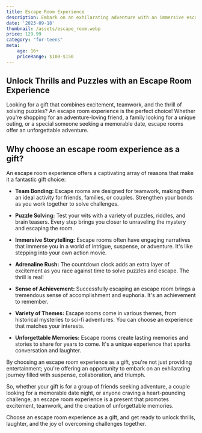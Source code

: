 ```yaml
---
title: Escape Room Experience
description: Embark on an exhilarating adventure with an immersive escape room challenge.
date: '2023-09-18'
thumbnail: /assets/escape_room.webp
price: 129.99
category: "for-teens"
meta:
    age: 16+
    priceRange: $100-$150
---
```

## Unlock Thrills and Puzzles with an Escape Room Experience

Looking for a gift that combines excitement, teamwork, and the thrill of solving puzzles? An escape room experience is the perfect choice! Whether you're shopping for an adventure-loving friend, a family looking for a unique outing, or a special someone seeking a memorable date, escape rooms offer an unforgettable adventure.

## Why choose an escape room experience as a gift?

An escape room experience offers a captivating array of reasons that make it a fantastic gift choice:

- **Team Bonding:** Escape rooms are designed for teamwork, making them an ideal activity for friends, families, or couples. Strengthen your bonds as you work together to solve challenges.

- **Puzzle Solving:** Test your wits with a variety of puzzles, riddles, and brain teasers. Every step brings you closer to unraveling the mystery and escaping the room.

- **Immersive Storytelling:** Escape rooms often have engaging narratives that immerse you in a world of intrigue, suspense, or adventure. It's like stepping into your own action movie.

- **Adrenaline Rush:** The countdown clock adds an extra layer of excitement as you race against time to solve puzzles and escape. The thrill is real!

- **Sense of Achievement:** Successfully escaping an escape room brings a tremendous sense of accomplishment and euphoria. It's an achievement to remember.

- **Variety of Themes:** Escape rooms come in various themes, from historical mysteries to sci-fi adventures. You can choose an experience that matches your interests.

- **Unforgettable Memories:** Escape rooms create lasting memories and stories to share for years to come. It's a unique experience that sparks conversation and laughter.

By choosing an escape room experience as a gift, you're not just providing entertainment; you're offering an opportunity to embark on an exhilarating journey filled with suspense, collaboration, and triumph.

So, whether your gift is for a group of friends seeking adventure, a couple looking for a memorable date night, or anyone craving a heart-pounding challenge, an escape room experience is a present that promotes excitement, teamwork, and the creation of unforgettable memories.

Choose an escape room experience as a gift, and get ready to unlock thrills, laughter, and the joy of overcoming challenges together.
